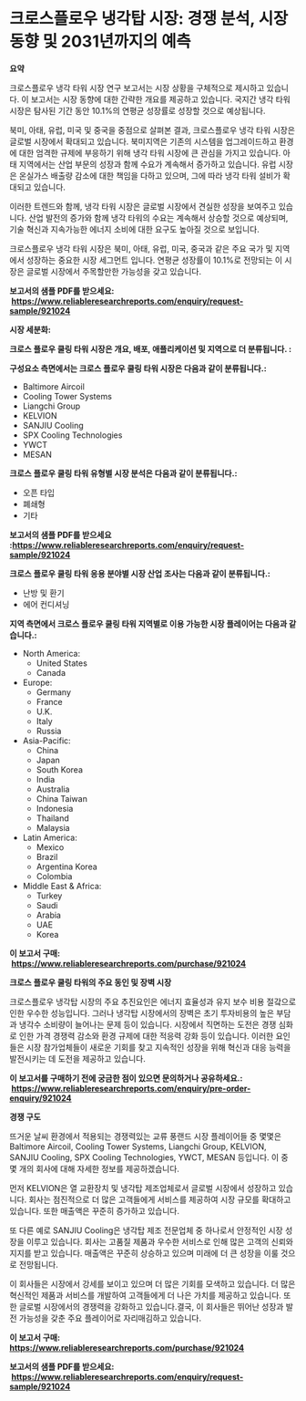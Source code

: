 <p><h1>크로스플로우 냉각탑 시장: 경쟁 분석, 시장 동향 및 2031년까지의 예측</h1></p><p><strong>요약</strong></p>
<p><p>크로스플로우 냉각 타워 시장 연구 보고서는 시장 상황을 구체적으로 제시하고 있습니다. 이 보고서는 시장 동향에 대한 간략한 개요를 제공하고 있습니다. 국지간 냉각 타워 시장은 탐사된 기간 동안 10.1%의 연평균 성장률로 성장할 것으로 예상됩니다.</p><p>북미, 아태, 유럽, 미국 및 중국을 중점으로 살펴본 결과, 크로스플로우 냉각 타워 시장은 글로벌 시장에서 확대되고 있습니다. 북미지역은 기존의 시스템을 업그레이드하고 환경에 대한 엄격한 규제에 부응하기 위해 냉각 타워 시장에 큰 관심을 가지고 있습니다. 아태 지역에서는 산업 부문의 성장과 함께 수요가 계속해서 증가하고 있습니다. 유럽 시장은 온실가스 배출량 감소에 대한 책임을 다하고 있으며, 그에 따라 냉각 타워 설비가 확대되고 있습니다. </p><p>이러한 트렌드와 함께, 냉각 타워 시장은 글로벌 시장에서 견실한 성장을 보여주고 있습니다. 산업 발전의 증가와 함께 냉각 타워의 수요는 계속해서 상승할 것으로 예상되며, 기술 혁신과 지속가능한 에너지 소비에 대한 요구도 높아질 것으로 보입니다. </p><p>크로스플로우 냉각 타워 시장은 북미, 아태, 유럽, 미국, 중국과 같은 주요 국가 및 지역에서 성장하는 중요한 시장 세그먼트 입니다. 연평균 성장률이 10.1%로 전망되는 이 시장은 글로벌 시장에서 주목할만한 가능성을 갖고 있습니다.</p></p>
<p><strong>보고서의 샘플 PDF를 받으세요: &nbsp;<a href="https://www.reliableresearchreports.com/enquiry/request-sample/921024">https://www.reliableresearchreports.com/enquiry/request-sample/921024</a></strong></p>
<p><strong>시장 세분화:</strong></p>
<p><strong> 크로스 플로우 쿨링 타워 시장은 개요, 배포, 애플리케이션 및 지역으로 더 분류됩니다. :</strong></p>
<p><strong>구성요소 측면에서는 크로스 플로우 쿨링 타워 시장은 다음과 같이 분류됩니다.:</strong></p>
<p><ul><li>Baltimore Aircoil</li><li>Cooling Tower Systems</li><li>Liangchi Group</li><li>KELVION</li><li>SANJIU Cooling</li><li>SPX Cooling Technologies</li><li>YWCT</li><li>MESAN</li></ul></p>
<p><strong> 크로스 플로우 쿨링 타워 유형별 시장 분석은 다음과 같이 분류됩니다.:</strong></p>
<p><ul><li>오픈 타입</li><li>폐쇄형</li><li>기타</li></ul></p>
<p><strong>보고서의 샘플 PDF를 받으세요 :<a href="https://www.reliableresearchreports.com/enquiry/request-sample/921024">https://www.reliableresearchreports.com/enquiry/request-sample/921024</a></strong></p>
<p><strong> 크로스 플로우 쿨링 타워 응용 분야별 시장 산업 조사는 다음과 같이 분류됩니다.:</strong></p>
<p><ul><li>난방 및 환기</li><li>에어 컨디셔닝</li></ul></p>
<p><strong>지역 측면에서 크로스 플로우 쿨링 타워 지역별로 이용 가능한 시장 플레이어는 다음과 같습니다.:</strong></p>
<p><ul>
    <li>
        North America:
        <ul>
            <li>United States</li>
            <li>Canada</li>
        </ul>
    </li>
    <li>
        Europe:
        <ul>
            <li>Germany</li>
            <li>France</li>
            <li>U.K.</li>
            <li>Italy</li>
            <li>Russia</li>
        </ul>
    </li>
    <li>
        Asia-Pacific:
        <ul>
            <li>China</li>
            <li>Japan</li>
            <li>South Korea</li>
            <li>India</li>
            <li>Australia</li>
            <li>China Taiwan</li>
            <li>Indonesia</li>
            <li>Thailand</li>
            <li>Malaysia</li>
        </ul>
    </li>
    <li>
        Latin America:
        <ul>
            <li>Mexico</li>
            <li>Brazil</li>
            <li>Argentina Korea</li>
            <li>Colombia</li>
        </ul>
    </li>
    <li>
        Middle East & Africa:
        <ul>
            <li>Turkey</li>
            <li>Saudi</li>
            <li>Arabia</li>
            <li>UAE</li>
            <li>Korea</li>
        </ul>
    </li>
    </ul></p>
<p><strong>이 보고서 구매: &nbsp;<a href="https://www.reliableresearchreports.com/purchase/921024">https://www.reliableresearchreports.com/purchase/921024</a></strong></p>
<p><strong>크로스 플로우 쿨링 타워의 주요 동인 및 장벽 시장</strong></p>
<p><p>크로스플로우 냉각탑 시장의 주요 추진요인은 에너지 효율성과 유지 보수 비용 절갘으로 인한 우수한 성능입니다. 그러나 냉각탑 시장에서의 장벽은 초기 투자비용의 높은 부담과 냉각수 소비량이 늘어나는 문제 등이 있습니다. 시장에서 직면하는 도전은 경쟁 심화로 인한 가격 경쟁력 감소와 환경 규제에 대한 적응력 강화 등이 있습니다. 이러한 요인들은 시장 참가업체들이 새로운 기회를 찾고 지속적인 성장을 위해 혁신과 대응 능력을 발전시키는 데 도전을 제공하고 있습니다.</p></p>
<p><strong>이 보고서를 구매하기 전에 궁금한 점이 있으면 문의하거나 공유하세요.: &nbsp;<a href="https://www.reliableresearchreports.com/enquiry/pre-order-enquiry/921024">https://www.reliableresearchreports.com/enquiry/pre-order-enquiry/921024</a></strong></p>
<p><strong>경쟁 구도</strong></p>
<p><p>뜨거운 날씨 환경에서 적용되는 경쟁력있는 교류 풍랜드 시장 플레이어들 중 몇몇은 Baltimore Aircoil, Cooling Tower Systems, Liangchi Group, KELVION, SANJIU Cooling, SPX Cooling Technologies, YWCT, MESAN 등입니다. 이 중 몇 개의 회사에 대해 자세한 정보를 제공하겠습니다.</p><p>먼저 KELVION은 열 교환장치 및 냉각탑 제조업체로서 글로벌 시장에서 성장하고 있습니다. 회사는 점진적으로 더 많은 고객들에게 서비스를 제공하여 시장 규모를 확대하고 있습니다. 또한 매출액은 꾸준히 증가하고 있습니다.</p><p>또 다른 예로 SANJIU Cooling은 냉각탑 제조 전문업체 중 하나로서 안정적인 시장 성장을 이루고 있습니다. 회사는 고품질 제품과 우수한 서비스로 인해 많은 고객의 신뢰와 지지를 받고 있습니다. 매출액은 꾸준히 상승하고 있으며 미래에 더 큰 성장을 이룰 것으로 전망됩니다.</p><p>이 회사들은 시장에서 강세를 보이고 있으며 더 많은 기회를 모색하고 있습니다. 더 많은 혁신적인 제품과 서비스를 개발하여 고객들에게 더 나은 가치를 제공하고 있습니다. 또한 글로벌 시장에서의 경쟁력을 강화하고 있습니다.결국, 이 회사들은 뛰어난 성장과 발전 가능성을 갖춘 주요 플레이어로 자리매김하고 있습니다.</p></p>
<p><strong>이 보고서 구매: &nbsp; <a href="https://www.reliableresearchreports.com/purchase/921024">https://www.reliableresearchreports.com/purchase/921024</a></strong></p>
<p><strong>보고서의 샘플 PDF를 받으세요: &nbsp;<a href="https://www.reliableresearchreports.com/enquiry/request-sample/921024">https://www.reliableresearchreports.com/enquiry/request-sample/921024</a></strong><strong></strong></p>
<p>&nbsp;</p>
